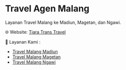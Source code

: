 # Travel Agen Malang 

Layanan Travel Malang ke Madiun, Magetan, dan Ngawi.

🌐 Website: [Tiara Trans Travel](https://tiaratrans.com)

📌 Layanan Kami :
- [Travel Malang Madiun](https://tiaratrans.com/travel-malang-madiun/)
- [Travel Malang Magetan](https://tiaratrans.com/travel-malang-magetan/)
- [Travel Malang Ngawi](https://tiaratrans.com/travel-malang-ngawi/)
